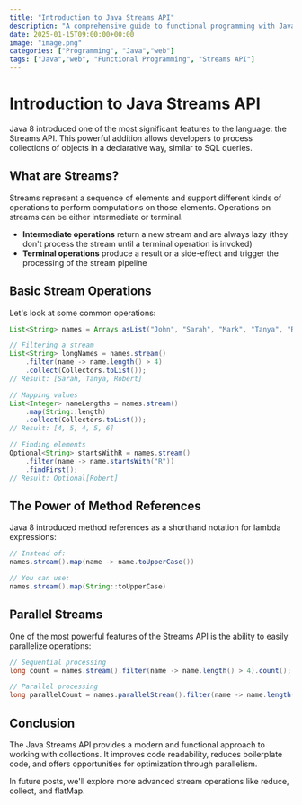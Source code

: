```yaml
---
title: "Introduction to Java Streams API"
description: "A comprehensive guide to functional programming with Java Streams"
date: 2025-01-15T09:00:00+00:00
image: "image.png"
categories: ["Programming", "Java","web"]
tags: ["Java","web", "Functional Programming", "Streams API"]
---
```


# Introduction to Java Streams API

Java 8 introduced one of the most significant features to the language: the Streams API. This powerful addition allows developers to process collections of objects in a declarative way, similar to SQL queries.

## What are Streams?

Streams represent a sequence of elements and support different kinds of operations to perform computations on those elements. Operations on streams can be either intermediate or terminal.

- **Intermediate operations** return a new stream and are always lazy (they don't process the stream until a terminal operation is invoked)
- **Terminal operations** produce a result or a side-effect and trigger the processing of the stream pipeline

## Basic Stream Operations

Let's look at some common operations:

```java
List<String> names = Arrays.asList("John", "Sarah", "Mark", "Tanya", "Robert");

// Filtering a stream
List<String> longNames = names.stream()
    .filter(name -> name.length() > 4)
    .collect(Collectors.toList());
// Result: [Sarah, Tanya, Robert]

// Mapping values
List<Integer> nameLengths = names.stream()
    .map(String::length)
    .collect(Collectors.toList());
// Result: [4, 5, 4, 5, 6]

// Finding elements
Optional<String> startsWithR = names.stream()
    .filter(name -> name.startsWith("R"))
    .findFirst();
// Result: Optional[Robert]
```

## The Power of Method References

Java 8 introduced method references as a shorthand notation for lambda expressions:

```java
// Instead of:
names.stream().map(name -> name.toUpperCase())

// You can use:
names.stream().map(String::toUpperCase)
```

## Parallel Streams

One of the most powerful features of the Streams API is the ability to easily parallelize operations:

```java
// Sequential processing
long count = names.stream().filter(name -> name.length() > 4).count();

// Parallel processing
long parallelCount = names.parallelStream().filter(name -> name.length() > 4).count();
```

## Conclusion

The Java Streams API provides a modern and functional approach to working with collections. It improves code readability, reduces boilerplate code, and offers opportunities for optimization through parallelism.

In future posts, we'll explore more advanced stream operations like reduce, collect, and flatMap.
